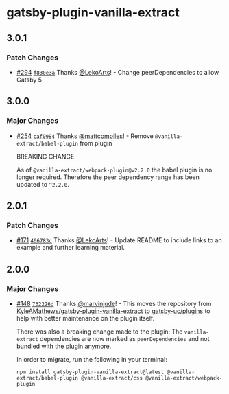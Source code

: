 # gatsby-plugin-vanilla-extract

## 3.0.1

### Patch Changes

- [#294](https://github.com/gatsby-uc/plugins/pull/294) [`f830e3a`](https://github.com/gatsby-uc/plugins/commit/f830e3ab2cf9dc4b6daf474ed717cd02179fd556) Thanks [@LekoArts](https://github.com/LekoArts)! - Change peerDependencies to allow Gatsby 5

## 3.0.0

### Major Changes

- [#254](https://github.com/gatsby-uc/plugins/pull/254) [`caf0984`](https://github.com/gatsby-uc/plugins/commit/caf0984985b1c27598ff897bc275bdd5edc959f5) Thanks [@mattcompiles](https://github.com/mattcompiles)! - Remove `@vanilla-extract/babel-plugin` from plugin

  BREAKING CHANGE

  As of `@vanilla-extract/webpack-plugin@v2.2.0` the babel plugin is no longer required. Therefore the peer dependency range has been updated to `^2.2.0`.

## 2.0.1

### Patch Changes

- [#171](https://github.com/gatsby-uc/plugins/pull/171) [`466783c`](https://github.com/gatsby-uc/plugins/commit/466783cd5c0ae112b7ff5aaedbad987cc3896fdf) Thanks [@LekoArts](https://github.com/LekoArts)! - Update README to include links to an example and further learning material.

## 2.0.0

### Major Changes

- [#148](https://github.com/gatsby-uc/plugins/pull/148) [`732226d`](https://github.com/gatsby-uc/plugins/commit/732226d3947f27d7d53065fb6a3c1e1d8376fe53) Thanks [@marvinjude](https://github.com/marvinjude)! - This moves the repository from [KyleAMathews/gatsby-plugin-vanilla-extract](https://github.com/KyleAMathews/gatsby-plugin-vanilla-extract) to [gatsby-uc/plugins](https://github.com/gatsby-uc/plugins) to help with better maintenance on the plugin itself.

  There was also a breaking change made to the plugin: The `vanilla-extract` dependencies are now marked as `peerDependencies` and not bundled with the plugin anymore.

  In order to migrate, run the following in your terminal:

  ```shell
  npm install gatsby-plugin-vanilla-extract@latest @vanilla-extract/babel-plugin @vanilla-extract/css @vanilla-extract/webpack-plugin
  ```
